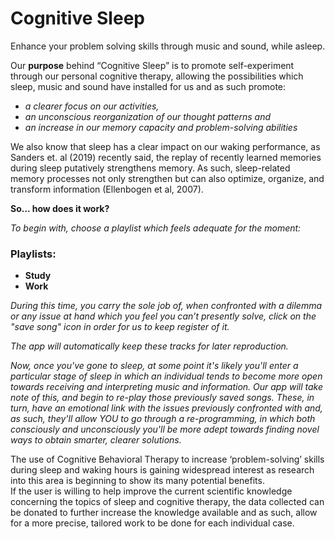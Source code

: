 # Cognitive Sleep


Enhance your problem solving skills through music and sound, while asleep.

Our **purpose** behind “Cognitive Sleep” is to promote self-experiment through our personal cognitive therapy, allowing the possibilities which sleep, music and sound have installed for us and as such promote:
- _a clearer focus on our activities,_
- _an unconscious reorganization of our thought patterns and_
- _an increase in our memory capacity and problem-solving abilities_

We also know that sleep has a clear impact on our waking performance, as Sanders et. al (2019) recently said, the replay of recently learned memories during sleep putatively strengthens memory. As such, sleep-related memory processes not only strengthen but can also optimize, organize, and transform information (Ellenbogen et al, 2007). 

**So... how does it work?**

_To begin with, choose a playlist which feels adequate for the moment:_

### Playlists:

- **Study**
- **Work**

_During this time, you carry the sole job of, when confronted with a dilemma or any issue at hand which you feel you can’t presently solve, click on the "save song" icon in order for us to keep register of it._ 

_The app will automatically keep these tracks for later reproduction._

_Now, once you've gone to sleep, at some point it's likely you'll enter a particular stage of sleep in which an individual tends to become more open towards receiving and interpreting music and information.
Our app will take note of this, and begin to re-play those previously saved songs. 
These, in turn, have an emotional link with the issues previously confronted with and, as such, they'll allow YOU to go through a re-programming, in which both consciously and unconsciously you'll be more adept towards finding novel ways to obtain smarter, clearer solutions._


The use of Cognitive Behavioral Therapy to increase ‘problem-solving’ skills during sleep and waking hours is gaining widespread interest as research into this area is beginning to show its many potential benefits.  
If the user is willing to help improve the current scientific knowledge concerning the topics of sleep and cognitive therapy, the data collected can be donated to further increase the knowledge available and as such, allow for a more precise, tailored work to be done for each individual case.  
